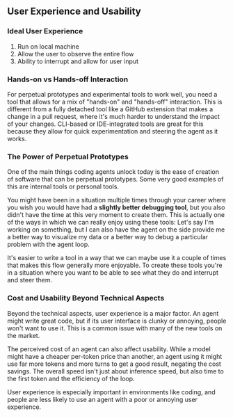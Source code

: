 ## User Experience and Usability

### Ideal User Experience

1. Run on local machine
2. Allow the user to observe the entire flow
3. Ability to interrupt and allow for user input

### Hands-on vs Hands-off Interaction

For perpetual prototypes and experimental tools to work well, you need a tool that allows for a mix of "hands-on" and "hands-off" interaction. This is different from a fully detached tool like a GitHub extension that makes a change in a pull request, where it's much harder to understand the impact of your changes. CLI-based or IDE-integrated tools are great for this because they allow for quick experimentation and steering the agent as it works.

### The Power of Perpetual Prototypes

One of the main things coding agents unlock today is the ease of creation of software that can be perpetual prototypes. Some very good examples of this are internal tools or personal tools.

You might have been in a situation multiple times through your career where you wish you would have had a **slightly better debugging tool**, but you also didn't have the time at this very moment to create them. This is actually one of the ways in which we can really enjoy using these tools: Let's say I'm working on something, but I can also have the agent on the side provide me a better way to visualize my data or a better way to debug a particular problem with the agent loop.

It's easier to write a tool in a way that we can maybe use it a couple of times that makes this flow generally more enjoyable. To create these tools you're in a situation where you want to be able to see what they do and interrupt and steer them.

### Cost and Usability Beyond Technical Aspects

Beyond the technical aspects, user experience is a major factor. An agent might write great code, but if its user interface is clunky or annoying, people won't want to use it. This is a common issue with many of the new tools on the market.

The perceived cost of an agent can also affect usability. While a model might have a cheaper per-token price than another, an agent using it might use far more tokens and more turns to get a good result, negating the cost savings. The overall speed isn't just about inference speed, but also time to the first token and the efficiency of the loop.

User experience is especially important in environments like coding, and people are less likely to use an agent with a poor or annoying user experience.